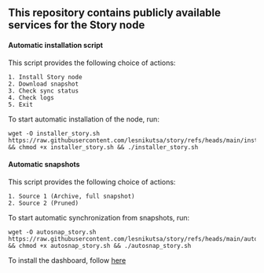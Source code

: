 ## This repository contains publicly available services for the Story node


#### Automatic installation script

This script provides the following choice of actions:
```
1. Install Story node
2. Download snapshot
3. Check sync status
4. Check logs
5. Exit
```

To start automatic installation of the node, run:
```
wget -O installer_story.sh https://raw.githubusercontent.com/lesnikutsa/story/refs/heads/main/installer_story.sh && chmod +x installer_story.sh && ./installer_story.sh
```

#### Automatic snapshots

This script provides the following choice of actions:
```
1. Source 1 (Archive, full snapshot)
2. Source 2 (Pruned)
```

To start automatic synchronization from snapshots, run:
```
wget -O autosnap_story.sh https://raw.githubusercontent.com/lesnikutsa/story/refs/heads/main/autosnap_story.sh && chmod +x autosnap_story.sh && ./autosnap_story.sh
```

To install the dashboard, follow [here](https://github.com/lesnikutsa/story/blob/main/dashboard/README.md)
